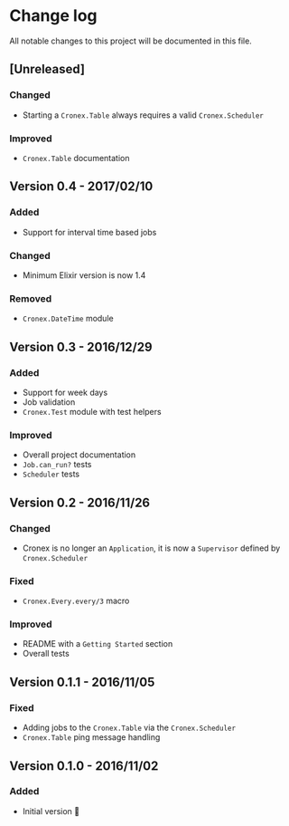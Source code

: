 # Change log
All notable changes to this project will be documented in this file.

## [Unreleased]

### Changed
- Starting a `Cronex.Table` always requires a valid `Cronex.Scheduler` 

### Improved 
- `Cronex.Table` documentation

## Version 0.4 - 2017/02/10

### Added 
- Support for interval time based jobs

### Changed
- Minimum Elixir version is now 1.4

### Removed
- `Cronex.DateTime` module 

## Version 0.3 - 2016/12/29

### Added
- Support for week days
- Job validation
- `Cronex.Test` module with test helpers

### Improved 
- Overall project documentation
- `Job.can_run?` tests
- `Scheduler` tests

## Version 0.2 - 2016/11/26

### Changed
- Cronex is no longer an `Application`, it is now a `Supervisor` defined by `Cronex.Scheduler`

### Fixed
- `Cronex.Every.every/3` macro

### Improved 
- README with a `Getting Started` section
- Overall tests

## Version 0.1.1 - 2016/11/05

### Fixed
- Adding jobs to the `Cronex.Table` via the `Cronex.Scheduler`
- `Cronex.Table` ping message handling

## Version 0.1.0 - 2016/11/02

### Added
- Initial version 🎉

